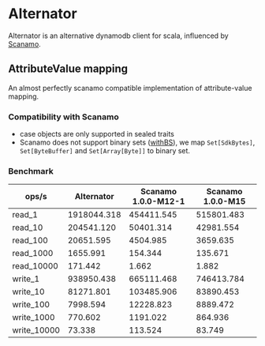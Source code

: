 # Alternator

Alternator is an alternative dynamodb client for scala, influenced by 
[Scanamo](scanamo.org).



## AttributeValue mapping
An almost perfectly scanamo compatible implementation of attribute-value mapping.

### Compatibility with Scanamo
 - case objects are only supported in sealed traits 
 - Scanamo does not support binary sets ([withBS](https://docs.aws.amazon.com/AWSJavaSDK/latest/javadoc/com/amazonaws/services/dynamodbv2/model/AttributeValue.html#withBS-java.nio.ByteBuffer...-)),
    we map `Set[SdkBytes]`, `Set[ByteBuffer]` and `Set[Array[Byte]]` to binary set.

### Benchmark

ops/s|Alternator|Scanamo 1.0.0-M12-1|Scanamo 1.0.0-M15
---|---|---|---
read_1|1918044.318|454411.545|515801.483
read_10|204541.120|50401.314|42981.554
read_100|20651.595|4504.985|3659.635
read_1000|1655.991|154.344|135.671
read_10000|171.442|1.662|1.882
write_1|938950.438|665111.468|746413.784
write_10|81271.801|103485.906|83890.453
write_100|7998.594|12228.823|8889.472
write_1000|770.602|1191.022|864.936
write_10000|73.338|113.524|83.749

